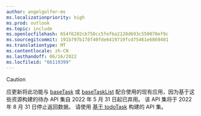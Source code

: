 ```yaml
---
author: angelgolfer-ms
ms.localizationpriority: high
ms.prod: outlook
ms.topic: include
ms.openlocfilehash: 654f6202cb750cc5fefba2120d693c550070ef9c
ms.sourcegitcommit: 191b797b178f40fde6419719fcd75461e6869401
ms.translationtype: MT
ms.contentlocale: zh-CN
ms.lasthandoff: 06/16/2022
ms.locfileid: "66119399"
---
```

<!-- markdownlint-disable MD041-->
>[!CAUTION]
>应更新将此功能与 [baseTask](/graph/api/resources/basetask?view=graph-rest-beta&preserve-view=true) 或 [baseTaskList](/graph/api/resources/basetasklist?view=graph-rest-beta&preserve-view=true) 配合使用的现有应用，因为基于这些资源构建的待办 API 集自 2022 年 5 月 31 日起已弃用。 该 API 集将于 2022 年 8 月 31 日停止返回数据。 请使用 [基于 todoTask](/graph/api/resources/todotask?view=graph-rest-beta&preserve-view=true) 构建的 API 集。 